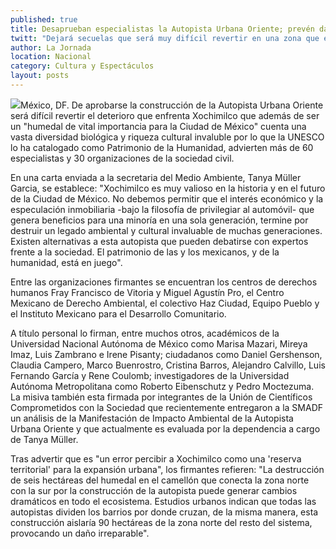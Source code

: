 ```yaml
---
published: true
title: Desaprueban especialistas la Autopista Urbana Oriente; prevén daños en Xochimilco
twitt: "Dejará secuelas que será muy difícil revertir en una zona que es Patrimonio de la Humanidad, advierten"
author: La Jornada
location: Nacional
category: Cultura y Espectáculos
layout: posts
---
```


![](http://i.imgur.com/jF76BHEm.jpg)México, DF. De aprobarse la construcción de la Autopista Urbana Oriente será difícil revertir el deterioro que enfrenta Xochimilco que además de ser un "humedal de vital importancia para la Ciudad de México" cuenta una vasta diversidad biológica y riqueza cultural invaluble  por lo que  la UNESCO lo ha catalogado como Patrimonio de la Humanidad, advierten más de 60 especialistas y 30 organizaciones de la sociedad civil.

En una carta enviada a la secretaria del Medio Ambiente, Tanya Müller Garcia,  se establece: "Xochimilco es muy valioso en la historia y en el futuro de la Ciudad de México. No debemos permitir que el interés económico y la especulación inmobiliaria -bajo la filosofía de privilegiar al automóvil- que genera beneficios para una minoría en una sola generación, termine por destruir un legado ambiental y cultural invaluable de muchas generaciones. Existen alternativas a esta autopista que pueden debatirse con expertos frente a la sociedad. El patrimonio de las y los mexicanos, y de la humanidad, está en juego".

Entre las organizaciones firmantes se encuentran los centros de derechos humanos Fray Francisco de Vitoria y Miguel Agustín Pro, el Centro Mexicano de Derecho Ambiental, el colectivo Haz Ciudad, Equipo Pueblo y el Instituto Mexicano para el Desarrollo Comunitario.

A título personal lo firman, entre muchos otros, académicos de la Universidad Nacional Autónoma de México como Marisa Mazari, Mireya Imaz, Luis Zambrano e Irene Pisanty; ciudadanos como Daniel Gershenson, Claudia Campero, Marco Buenrostro, Cristina Barros, Alejandro Calvillo, Luis Fernando García y Rene Coulomb; investigadores de la Universidad Autónoma Metropolitana como Roberto Eibenschutz y Pedro Moctezuma.
La misiva también esta firmada por integrantes de la Unión de Científicos Comprometidos con la Sociedad que recientemente entregaron a la SMADF un análisis de la Manifestación de Impacto Ambiental de la Autopista Urbana Oriente y que actualmente es evaluada por la dependencia a cargo de Tanya Müller.

Tras advertir que es "un error percibir a Xochimilco como una 'reserva territorial' para la expansión urbana", los firmantes refieren: "La destrucción de seis hectáreas del humedal en el camellón que conecta la zona norte con la sur por la construcción de la autopista puede generar cambios dramáticos en todo el ecosistema. Estudios urbanos indican que todas las autopistas dividen los barrios por donde cruzan, de la misma manera, esta construcción aislaría 90 hectáreas de la zona norte del resto del sistema, provocando un daño irreparable".
